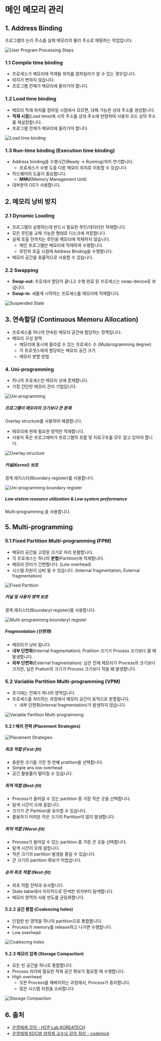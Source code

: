 # 메인 메모리 관리

## 1. Address Binding

프로그램의 논리 주소를 실제 메모리의 물리 주소로 매핑하는 작업입니다.

![User Program Processing Steps](../_images/os-memory01.png)

### 1.1 Compile time binding

- 프로세스가 메모리에 적재될 위치를 컴파일러가 알 수 있는 경우입니다.
- 위치가 변하지 않습니다.
- 프로그램 전체가 메모리에 올라가야 합니다.

### 1.2 Load time binding

- 메모리 적재 위치를 컴파일 시점에서 모르면, 대체 가능한 상대 주소를 생성합니다.
- **적재 시점**(Load time)에 시작 주소를 상대 주소에 반영하여 사용자 코드 상의 주소를 재설정합니다.
- 프로그램 전체가 메모리에 올라가야 합니다.

![Load time binding](../_images/os-memory02.png)

### 1.3 Run-time binding (Execution time binding)

- Address binding을 수행시간(Ready -> Running)까지 연기합니다.
  - 프로세스가 수행 도중 다른 메모리 위치로 이동할 수 있습니다.
- 하드웨어의 도움이 필요합니다.
  - **MMU**(Memory Management Unit)
- 대부분의 OS가 사용합니다.

## 2. 메모리 낭비 방지

### 2.1 Dynamic Loading

- 프로그램이 실행하는데 반드시 필요한 루틴/데이터만 적재합니다.
- 모든 루틴을 교체 가능한 형태로 디스크에 저장합니다.
- 실제 호출 전까지는 루틴을 메모리에 적제하지 않습니다.
  - 메인 프로그램만 메모리에 적재하여 수행합니다.
  - 루틴의 호출 시점에 Address Binding을 수행합니다.
- 메모리 공간을 효율적으로 사용할 수 있습니다.

### 2.2 Swapping

- **Swap-out**: 프로세서 할당이 끝나고 수행 완료 된 프로세스는 swap-device로 보냅니다.
- **Swap-in**: 새롭게 시작하는 프로세스를 메모리에 적재합니다.

![Suspended State](../_images/os-memory03.png)

## 3. 연속할당 (Continuous Memoru Allocation)

- 프로세스를 하나의 연속된 메모리 공간에 할당하는 정책입니다.
- 메모리 구성 정책
  - 메모리에 동시에 올라갈 수 있는 프로세스 수 (Muliprogramming degree)
  - 각 프로셋스에게 할당되는 메모리 공간 크기
  - 메모리 분할 방법

### 4. Uni-programming

- 하나의 프로세스만 메모리 상에 존재합니다.
- 가장 간단한 메모리 관리 기법입니다.

![Uni-programming](../_images/os-memory04.png)

##### 프로그램이 메모리의 크기보다 큰 문제

Overlay structure를 사용하여 해결합니다.

- 메모리에 현재 필요한 영역만 적재합니다.
- 사용자 혹은 프로그래머가 프로그램의 흐름 및 자료구조를 모두 알고 있어야 합니다.

![Overlay structure](../_images/os-memory05.png)

##### 커널(Kernel) 보호

경계 레지스터(Boundary register)를 사용합니다.

![Uni-programming boundary register](../_images/os-memory06.png)

##### Low ststem resource utilization & Low system preformance

Multi-programming 을 사용합니다.

## 5. Multi-programming

### 5.1 Fixed Partition Multi-programming (FPM)

- 메모리 공간을 고정된 크기로 미리 분활합니다.
- 각 프로세스는 하나의 **분할**(Partition)에 적재합니다.
- 메모리 관리가 간편합니다. (Low overhead)
- 시스템 자원이 낭비 될 수 있습니다. (Internal fragmentation, External fragmentation)

![Fixed Partition](../_images/os-memory07.png)

##### 커널 및 사용자 영역 보호

경계 레지스터(Boundaryt register)를 사용합니다.

![Multi-programming boundaryt register](../_images/os-memory08.png)

##### Fragmentation (단편화)

- 메모리가 낭비 됩니다.
- **내부 단편화**(Internal fragmentation): Pratition 크기가 Process 크기보다 클 때 발생합니다.
- **외부 단편화**(External fragmentation): 남은 전체 메모리가 Process의 크기보다 크지만, 남은 Pration의 크기가 Process 크기보다 작을 떄 발생합니다.

### 5.2 Variable Partition Multi-programming (VPM)

- 초기에는 전체가 하나의 영역입니다.
- 프로세스를 처리하는 과정에서 메모리 공간이 동적으로 분할됩니다.
  - 내부 단편화(Internal fragmentation)가 발생하지 않습니다.

![Variable Partition Multi-programming](../_images/os-memory09.png)

#### 5.2.1 배치 전략 (Placement Strategies)

![Placement Strategies](../_images/os-memory10.png)

##### 최초 적합 (First-fit)

- 충분한 크기를 가진 첫 번쨰 pratition을 선택합니다.
- Simple ans low overhead
- 공간 활용률이 떨어질 수 있습니다.

##### 최적 적합 (Best-fit)

- Process가 들어갈 수 있는 partition 중 가장 작은 곳을 선택합니다.
- 탐색 시간이 오래 걸립니다.
- 크기가 큰 Partition을 유지할 수 있습니다.
- 활용하기 어려운 작은 크기의 Partition이 많이 발생합니다.

##### 최악 적합 (Worst-fit)

- Process가 들어갈 수 있는 partition 중 가장 큰 곳을 선택합니다.
- 탐색 시간이 오래 걸립니다.
- 작은 크기의 partition 발생을 줄일 수 있습니다.
- 큰 크기의 partition 확보가 어렵습니다.

##### 순차 최초 적합 (Next-fit)

- 최초 적합 전략과 유사합니다.
- State table에서 미지막으로 탄색한 위치부터 탐색합니다.
- 메모리 영역의 사용 빈도를 균등화합니다.

#### 5.2.2 공간 통합 (Coalescing holes)

- 인접한 빈 영역을 하나의 partition으로 통합합니다.
- Process가 memory를 release하고 나가면 수행합니다.
- Low overhead

![Coalescing holes](../_images/os-memory11.png)

#### 5.2.3 메모리 압축 (Storage Compaction)

- 모든 빈 공간을 하나로 통합합니다.
- Process 처리에 필요한 적재 공간 확보가 필요할 때 수행합니다.
- High overhead
  - 모든 Process를 재배치하는 과정에서, Process가 중지합니다.
  - 많은 시스템 자원을 소비합니다.

![Storage Compaction](../_images/os-memory12.png)

## 6. 출처

- [운영체제 강의 - HCP Lab.KOREATECH](https://www.youtube.com/watch?v=es3WGii_7mc)
- [운영체제 KOCW 양희재 교수님 강의 정리 - codemcd](https://velog.io/@codemcd/%EC%9A%B4%EC%98%81%EC%B2%B4%EC%A0%9COS-5.-%ED%94%84%EB%A1%9C%EC%84%B8%EC%8A%A4-%EA%B4%80%EB%A6%AC)
